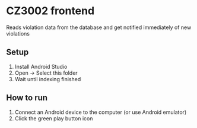 # CZ3002 frontend
Reads violation data from the database and get notified immediately of new violations

## Setup

1. Install Android Studio
2. Open -> Select this folder
3. Wait until indexing finished
## How to run

1. Connect an Android device to the computer (or use Android emulator)
2. Click the green play button icon


